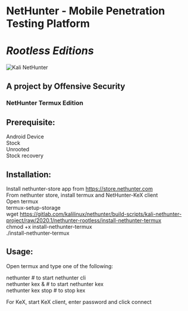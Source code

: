 # NetHunter - Mobile Penetration Testing Platform   
# _Rootless Editions_         
![Kali NetHunter](https://gitlab.com/kalilinux/nethunter/build-scripts/kali-nethunter-project/raw/master/images/nethunter-git-logo.png)
## A project by Offensive Security  

### NetHunter Termux Edition  
  
Prerequisite:  
--------------  
Android Device  
Stock  
Unrooted  
Stock recovery  
  
Installation:  
--------------  
Install nethunter-store app from https://store.nethunter.com  
From nethunter store, install termux and NetHunter-KeX client  
Open termux  
termux-setup-storage  
wget https://gitlab.com/kalilinux/nethunter/build-scripts/kali-nethunter-project/raw/2020.1/nethunter-rootless/install-nethunter-termux  
chmod +x install-nethunter-termux  
./install-nethunter-termux  
  
Usage:  
-------  
Open termux and type one of the following:  
  
nethunter               # to start nethunter cli  
nethunter kex &         # to start nethunter kex  
nethunter kex stop      # to stop kex  
  
For KeX, start KeX client, enter password and click connect  
